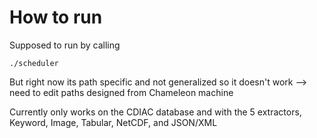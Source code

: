 # How to run 

Supposed to run by calling

`./scheduler`

But right now its path specific and not generalized so it doesn't work --> need to edit paths designed from Chameleon machine

Currently only works on the CDIAC database and with the 5 extractors, Keyword, Image, Tabular, NetCDF, and JSON/XML




